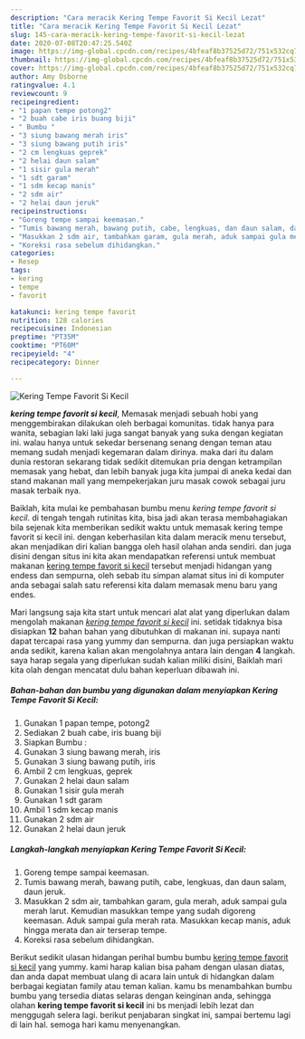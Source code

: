 ```yaml
---
description: "Cara meracik Kering Tempe Favorit Si Kecil Lezat"
title: "Cara meracik Kering Tempe Favorit Si Kecil Lezat"
slug: 145-cara-meracik-kering-tempe-favorit-si-kecil-lezat
date: 2020-07-08T20:47:25.540Z
image: https://img-global.cpcdn.com/recipes/4bfeaf8b37525d72/751x532cq70/kering-tempe-favorit-si-kecil-foto-resep-utama.jpg
thumbnail: https://img-global.cpcdn.com/recipes/4bfeaf8b37525d72/751x532cq70/kering-tempe-favorit-si-kecil-foto-resep-utama.jpg
cover: https://img-global.cpcdn.com/recipes/4bfeaf8b37525d72/751x532cq70/kering-tempe-favorit-si-kecil-foto-resep-utama.jpg
author: Amy Osborne
ratingvalue: 4.1
reviewcount: 9
recipeingredient:
- "1 papan tempe potong2"
- "2 buah cabe iris buang biji"
- " Bumbu "
- "3 siung bawang merah iris"
- "3 siung bawang putih iris"
- "2 cm lengkuas geprek"
- "2 helai daun salam"
- "1 sisir gula merah"
- "1 sdt garam"
- "1 sdm kecap manis"
- "2 sdm air"
- "2 helai daun jeruk"
recipeinstructions:
- "Goreng tempe sampai keemasan."
- "Tumis bawang merah, bawang putih, cabe, lengkuas, dan daun salam, daun jeruk."
- "Masukkan 2 sdm air, tambahkan garam, gula merah, aduk sampai gula merah larut. Kemudian masukkan tempe yang sudah digoreng keemasan. Aduk sampai gula merah rata. Masukkan kecap manis, aduk hingga merata dan air terserap tempe."
- "Koreksi rasa sebelum dihidangkan."
categories:
- Resep
tags:
- kering
- tempe
- favorit

katakunci: kering tempe favorit 
nutrition: 128 calories
recipecuisine: Indonesian
preptime: "PT35M"
cooktime: "PT60M"
recipeyield: "4"
recipecategory: Dinner

---
```



![Kering Tempe Favorit Si Kecil](https://img-global.cpcdn.com/recipes/4bfeaf8b37525d72/751x532cq70/kering-tempe-favorit-si-kecil-foto-resep-utama.jpg)

<b><i>kering tempe favorit si kecil</i></b>, Memasak menjadi sebuah hobi yang menggembirakan dilakukan oleh berbagai komunitas. tidak hanya para wanita, sebagian laki laki juga sangat banyak yang suka dengan kegiatan ini. walau hanya untuk sekedar bersenang senang dengan teman atau memang sudah menjadi kegemaran dalam dirinya. maka dari itu dalam dunia restoran sekarang tidak sedikit ditemukan pria dengan ketrampilan memasak yang hebat, dan lebih banyak juga kita jumpai di aneka kedai dan stand makanan mall yang mempekerjakan juru masak cowok sebagai juru masak terbaik nya.



Baiklah, kita mulai ke pembahasan bumbu menu <i>kering tempe favorit si kecil</i>. di tengah tengah rutinitas kita, bisa jadi akan terasa membahagiakan bila sejenak kita memberikan sedikit waktu untuk memasak kering tempe favorit si kecil ini. dengan keberhasilan kita dalam meracik menu tersebut, akan menjadikan diri kalian bangga oleh hasil olahan anda sendiri. dan juga disini dengan situs ini kita akan mendapatkan referensi untuk membuat makanan <u>kering tempe favorit si kecil</u> tersebut menjadi hidangan yang endess dan sempurna, oleh sebab itu simpan alamat situs ini di komputer anda sebagai salah satu referensi kita dalam memasak menu baru yang endes.


Mari langsung saja kita start untuk mencari alat alat yang diperlukan dalam mengolah makanan <u><i>kering tempe favorit si kecil</i></u> ini. setidak tidaknya bisa disiapkan <b>12</b> bahan bahan yang dibutuhkan di makanan ini. supaya nanti dapat tercapai rasa yang yummy dan sempurna. dan juga persiapkan waktu anda sedikit, karena kalian akan mengolahnya antara lain dengan <b>4</b> langkah. saya harap segala yang diperlukan sudah kalian miliki disini, Baiklah mari kita olah dengan mencatat dulu bahan keperluan dibawah ini.

<!--inarticleads1-->

##### Bahan-bahan dan bumbu yang digunakan dalam menyiapkan Kering Tempe Favorit Si Kecil:

1. Gunakan 1 papan tempe, potong2
1. Sediakan 2 buah cabe, iris buang biji
1. Siapkan  Bumbu :
1. Gunakan 3 siung bawang merah, iris
1. Gunakan 3 siung bawang putih, iris
1. Ambil 2 cm lengkuas, geprek
1. Gunakan 2 helai daun salam
1. Gunakan 1 sisir gula merah
1. Gunakan 1 sdt garam
1. Ambil 1 sdm kecap manis
1. Gunakan 2 sdm air
1. Gunakan 2 helai daun jeruk




<!--inarticleads2-->

##### Langkah-langkah menyiapkan Kering Tempe Favorit Si Kecil:

1. Goreng tempe sampai keemasan.
1. Tumis bawang merah, bawang putih, cabe, lengkuas, dan daun salam, daun jeruk.
1. Masukkan 2 sdm air, tambahkan garam, gula merah, aduk sampai gula merah larut. Kemudian masukkan tempe yang sudah digoreng keemasan. Aduk sampai gula merah rata. Masukkan kecap manis, aduk hingga merata dan air terserap tempe.
1. Koreksi rasa sebelum dihidangkan.




Berikut sedikit ulasan hidangan perihal bumbu bumbu <u>kering tempe favorit si kecil</u> yang yummy. kami harap kalian bisa paham dengan ulasan diatas, dan anda dapat membuat ulang di acara lain untuk di hidangkan dalam berbagai kegiatan family atau teman kalian. kamu bs menambahkan bumbu bumbu yang tersedia diatas selaras dengan keinginan anda, sehingga olahan <b>kering tempe favorit si kecil</b> ini bs menjadi lebih lezat dan menggugah selera lagi. berikut penjabaran singkat ini, sampai bertemu lagi di lain hal. semoga hari kamu menyenangkan.
